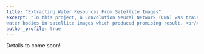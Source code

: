 ```yaml
---
title: "Extracting Water Resources From Satellite Images"
excerpt: "In this project, a Convolution Neural Network (CNN) was trained to detect
water bodies in satellite images which produced promising result. <br/><img src='/images/indoor_consensus_tracking.png'>"
author_profile: true
---
```


 Details to come soon!
